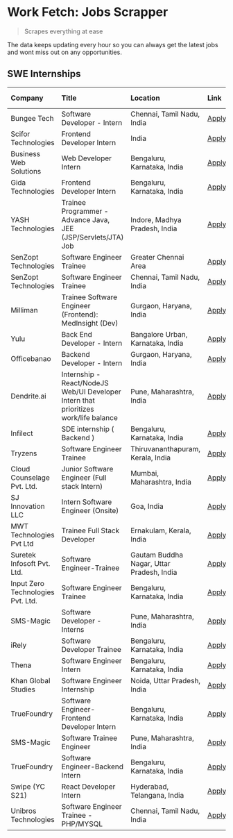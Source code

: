 # Work Fetch: Jobs Scrapper
> Scrapes everything at ease

The data keeps updating every hour so you can always get the latest jobs and wont miss out on any opportunities.

## SWE Internships
<!--START_SECTION:workfetch-->
| Company                           | Title                                                                                | Location                                  | Link                                                                                                                                                                                                                                                                                                 | Date Posted   |
|:----------------------------------|:-------------------------------------------------------------------------------------|:------------------------------------------|:-----------------------------------------------------------------------------------------------------------------------------------------------------------------------------------------------------------------------------------------------------------------------------------------------------|:--------------|
| Bungee Tech                       | Software Developer - Intern                                                          | Chennai, Tamil Nadu, India                | [Apply](https://in.linkedin.com/jobs/view/software-developer-intern-at-bungee-tech-3842220746?refId=SQil4o%2FmokApvtRjoQ%2BNsA%3D%3D&trackingId=5hy%2BXQ9rNIuYqebksT9Uzg%3D%3D&position=17&pageNum=1&trk=public_jobs_jserp-result_search-card)                                                       | 2024-02-28    |
| Scifor Technologies               | Frontend Developer Intern                                                            | India                                     | [Apply](https://in.linkedin.com/jobs/view/frontend-developer-intern-at-scifor-technologies-3839011953?refId=SQil4o%2FmokApvtRjoQ%2BNsA%3D%3D&trackingId=xptOZkNGFDzla4Bntczw6Q%3D%3D&position=12&pageNum=1&trk=public_jobs_jserp-result_search-card)                                                 | 2024-02-27    |
| Business Web Solutions            | Web Developer Intern                                                                 | Bengaluru, Karnataka, India               | [Apply](https://in.linkedin.com/jobs/view/web-developer-intern-at-business-web-solutions-3839906144?refId=MW9WUXnLxm%2F%2Ff7hqaOdgbQ%3D%3D&trackingId=7VLfUNA8p4yCzEYtKc1V4A%3D%3D&position=23&pageNum=0&trk=public_jobs_jserp-result_search-card)                                                   | 2024-02-26    |
| Gida Technologies                 | Frontend Developer Intern                                                            | Bengaluru, Karnataka, India               | [Apply](https://in.linkedin.com/jobs/view/frontend-developer-intern-at-gida-technologies-3836040945?refId=MW9WUXnLxm%2F%2Ff7hqaOdgbQ%3D%3D&trackingId=vHBq6UZmh3ZavNp5iRNtfQ%3D%3D&position=19&pageNum=0&trk=public_jobs_jserp-result_search-card)                                                   | 2024-02-21    |
| YASH Technologies                 | Trainee Programmer - Advance Java, JEE (JSP/Servlets/JTA) Job                        | Indore, Madhya Pradesh, India             | [Apply](https://in.linkedin.com/jobs/view/trainee-programmer-advance-java-jee-jsp-servlets-jta-job-at-yash-technologies-3811759183?refId=MW9WUXnLxm%2F%2Ff7hqaOdgbQ%3D%3D&trackingId=yhVMcKo4dakBEnvWWmvfTQ%3D%3D&position=14&pageNum=0&trk=public_jobs_jserp-result_search-card)                    | 2024-02-13    |
| SenZopt Technologies              | Software Engineer Trainee                                                            | Greater Chennai Area                      | [Apply](https://in.linkedin.com/jobs/view/software-engineer-trainee-at-senzopt-technologies-3827688781?refId=SQil4o%2FmokApvtRjoQ%2BNsA%3D%3D&trackingId=MInUfXgQ10d2sav24vAg1w%3D%3D&position=7&pageNum=1&trk=public_jobs_jserp-result_search-card)                                                 | 2024-02-12    |
| SenZopt Technologies              | Software Engineer Trainee                                                            | Chennai, Tamil Nadu, India                | [Apply](https://in.linkedin.com/jobs/view/software-engineer-trainee-at-senzopt-technologies-3827686880?refId=SQil4o%2FmokApvtRjoQ%2BNsA%3D%3D&trackingId=%2FSqLBV3Xh2oUPEMxOw1LbA%3D%3D&position=23&pageNum=1&trk=public_jobs_jserp-result_search-card)                                              | 2024-02-12    |
| Milliman                          | Trainee Software Engineer (Frontend): MedInsight (Dev)                               | Gurgaon, Haryana, India                   | [Apply](https://in.linkedin.com/jobs/view/trainee-software-engineer-frontend-medinsight-dev-at-milliman-3792874280?refId=MW9WUXnLxm%2F%2Ff7hqaOdgbQ%3D%3D&trackingId=0Url%2Fo31wsKrOTi%2BTyHOWA%3D%3D&position=4&pageNum=0&trk=public_jobs_jserp-result_search-card)                                 | 2024-02-09    |
| Yulu                              | Back End Developer - Intern                                                          | Bangalore Urban, Karnataka, India         | [Apply](https://in.linkedin.com/jobs/view/back-end-developer-intern-at-yulu-3821682220?refId=MW9WUXnLxm%2F%2Ff7hqaOdgbQ%3D%3D&trackingId=o0ZPnRo23TOd%2BiLW5YlDQw%3D%3D&position=8&pageNum=0&trk=public_jobs_jserp-result_search-card)                                                               | 2024-02-04    |
| Officebanao                       | Backend Developer - Intern                                                           | Gurgaon, Haryana, India                   | [Apply](https://in.linkedin.com/jobs/view/backend-developer-intern-at-officebanao-3814263731?refId=MW9WUXnLxm%2F%2Ff7hqaOdgbQ%3D%3D&trackingId=DJXsU78vaGGQnXkA8tf4AQ%3D%3D&position=20&pageNum=0&trk=public_jobs_jserp-result_search-card)                                                          | 2024-01-31    |
| Dendrite.ai                       | Internship - React/NodeJS Web/UI Developer Intern that prioritizes work/life balance | Pune, Maharashtra, India                  | [Apply](https://in.linkedin.com/jobs/view/internship-react-nodejs-web-ui-developer-intern-that-prioritizes-work-life-balance-at-dendrite-ai-3818948068?refId=SQil4o%2FmokApvtRjoQ%2BNsA%3D%3D&trackingId=gEkHbuGk5Wgx8gH2KF1YGg%3D%3D&position=4&pageNum=1&trk=public_jobs_jserp-result_search-card) | 2024-01-31    |
| Infilect                          | SDE internship ( Backend )                                                           | Bengaluru, Karnataka, India               | [Apply](https://in.linkedin.com/jobs/view/sde-internship-backend-at-infilect-3815120558?refId=MW9WUXnLxm%2F%2Ff7hqaOdgbQ%3D%3D&trackingId=PFysX%2FjV2eJJia25bWGEnQ%3D%3D&position=21&pageNum=0&trk=public_jobs_jserp-result_search-card)                                                             | 2024-01-25    |
| Tryzens                           | Software Engineer Trainee                                                            | Thiruvananthapuram, Kerala, India         | [Apply](https://in.linkedin.com/jobs/view/software-engineer-trainee-at-tryzens-3809363491?refId=SQil4o%2FmokApvtRjoQ%2BNsA%3D%3D&trackingId=w4z%2F%2FX0qSzw1LWsI2pfdCQ%3D%3D&position=10&pageNum=1&trk=public_jobs_jserp-result_search-card)                                                         | 2024-01-18    |
| Cloud Counselage Pvt. Ltd.        | Junior Software Engineer (Full stack Intern)                                         | Mumbai, Maharashtra, India                | [Apply](https://in.linkedin.com/jobs/view/junior-software-engineer-full-stack-intern-at-cloud-counselage-pvt-ltd-3803132814?refId=MW9WUXnLxm%2F%2Ff7hqaOdgbQ%3D%3D&trackingId=mb5FOeB%2Fm91UgSKcT6G7WQ%3D%3D&position=22&pageNum=0&trk=public_jobs_jserp-result_search-card)                         | 2024-01-11    |
| SJ Innovation LLC                 | Intern Software Engineer (Onsite)                                                    | Goa, India                                | [Apply](https://in.linkedin.com/jobs/view/intern-software-engineer-onsite-at-sj-innovation-llc-3799959011?refId=SQil4o%2FmokApvtRjoQ%2BNsA%3D%3D&trackingId=XH%2Fe0YzFCNbUUqGDgIYg7w%3D%3D&position=14&pageNum=1&trk=public_jobs_jserp-result_search-card)                                           | 2024-01-11    |
| MWT Technologies Pvt Ltd          | Trainee Full Stack Developer                                                         | Ernakulam, Kerala, India                  | [Apply](https://in.linkedin.com/jobs/view/trainee-full-stack-developer-at-mwt-technologies-pvt-ltd-3800921715?refId=MW9WUXnLxm%2F%2Ff7hqaOdgbQ%3D%3D&trackingId=sojdbD%2FttQAXPW80om4RzQ%3D%3D&position=5&pageNum=0&trk=public_jobs_jserp-result_search-card)                                        | 2024-01-09    |
| Suretek Infosoft Pvt. Ltd.        | Software Engineer-Trainee                                                            | Gautam Buddha Nagar, Uttar Pradesh, India | [Apply](https://in.linkedin.com/jobs/view/software-engineer-trainee-at-suretek-infosoft-pvt-ltd-3800934643?refId=MW9WUXnLxm%2F%2Ff7hqaOdgbQ%3D%3D&trackingId=ZfEmOX9tTtBS3OZ%2BZVWVcw%3D%3D&position=16&pageNum=0&trk=public_jobs_jserp-result_search-card)                                          | 2024-01-09    |
| Input Zero Technologies Pvt. Ltd. | Software Engineer Trainee                                                            | Bengaluru, Karnataka, India               | [Apply](https://in.linkedin.com/jobs/view/software-engineer-trainee-at-input-zero-technologies-pvt-ltd-3800927643?refId=SQil4o%2FmokApvtRjoQ%2BNsA%3D%3D&trackingId=qXQu3zd2YcZrXuRgqKZiaQ%3D%3D&position=5&pageNum=1&trk=public_jobs_jserp-result_search-card)                                      | 2024-01-09    |
| SMS-Magic                         | Software Developer -Interns                                                          | Pune, Maharashtra, India                  | [Apply](https://in.linkedin.com/jobs/view/software-developer-interns-at-sms-magic-3799485343?refId=SQil4o%2FmokApvtRjoQ%2BNsA%3D%3D&trackingId=YCf5fPoJPv2fQqcVGl%2B5nA%3D%3D&position=8&pageNum=1&trk=public_jobs_jserp-result_search-card)                                                         | 2024-01-05    |
| iRely                             | Software Developer Trainee                                                           | Bengaluru, Karnataka, India               | [Apply](https://in.linkedin.com/jobs/view/software-developer-trainee-at-irely-3801577534?refId=MW9WUXnLxm%2F%2Ff7hqaOdgbQ%3D%3D&trackingId=2bGQ2UkfHWWDYvg4IUFXpg%3D%3D&position=10&pageNum=0&trk=public_jobs_jserp-result_search-card)                                                              | 2023-12-22    |
| Thena                             | Software Engineer Intern                                                             | Bengaluru, Karnataka, India               | [Apply](https://in.linkedin.com/jobs/view/software-engineer-intern-at-thena-3778731751?refId=MW9WUXnLxm%2F%2Ff7hqaOdgbQ%3D%3D&trackingId=HvnN0UQZA6fGJxfEdAt4og%3D%3D&position=12&pageNum=0&trk=public_jobs_jserp-result_search-card)                                                                | 2023-12-05    |
| Khan Global Studies               | Software Engineer Internship                                                         | Noida, Uttar Pradesh, India               | [Apply](https://in.linkedin.com/jobs/view/software-engineer-internship-at-khan-global-studies-3766942197?refId=SQil4o%2FmokApvtRjoQ%2BNsA%3D%3D&trackingId=knEfJDUg69Jj17Us9z6Gww%3D%3D&position=24&pageNum=1&trk=public_jobs_jserp-result_search-card)                                              | 2023-11-27    |
| TrueFoundry                       | Software Engineer- Frontend Developer Intern                                         | Bengaluru, Karnataka, India               | [Apply](https://in.linkedin.com/jobs/view/software-engineer-frontend-developer-intern-at-truefoundry-3790095058?refId=MW9WUXnLxm%2F%2Ff7hqaOdgbQ%3D%3D&trackingId=Yb8FOkDVCTieQmpIwJf7Sw%3D%3D&position=11&pageNum=0&trk=public_jobs_jserp-result_search-card)                                       | 2023-11-24    |
| SMS-Magic                         | Software Trainee Engineer                                                            | Pune, Maharashtra, India                  | [Apply](https://in.linkedin.com/jobs/view/software-trainee-engineer-at-sms-magic-3761409781?refId=MW9WUXnLxm%2F%2Ff7hqaOdgbQ%3D%3D&trackingId=R4b%2Blucyy4a6bt1U4E80tA%3D%3D&position=25&pageNum=0&trk=public_jobs_jserp-result_search-card)                                                         | 2023-11-16    |
| TrueFoundry                       | Software Engineer-Backend Intern                                                     | Bengaluru, Karnataka, India               | [Apply](https://in.linkedin.com/jobs/view/software-engineer-backend-intern-at-truefoundry-3779508170?refId=SQil4o%2FmokApvtRjoQ%2BNsA%3D%3D&trackingId=XRStWRTCeZ%2FdPPgfULvIKA%3D%3D&position=3&pageNum=1&trk=public_jobs_jserp-result_search-card)                                                 | 2023-11-10    |
| Swipe (YC S21)                    | React Developer Intern                                                               | Hyderabad, Telangana, India               | [Apply](https://in.linkedin.com/jobs/view/react-developer-intern-at-swipe-yc-s21-3737600089?refId=MW9WUXnLxm%2F%2Ff7hqaOdgbQ%3D%3D&trackingId=yIclYxZYH8jxgtaeb0u%2FRg%3D%3D&position=13&pageNum=0&trk=public_jobs_jserp-result_search-card)                                                         | 2023-10-13    |
| Unibros Technologies              | Software Engineer Trainee - PHP/MYSQL                                                | Chennai, Tamil Nadu, India                | [Apply](https://in.linkedin.com/jobs/view/software-engineer-trainee-php-mysql-at-unibros-technologies-3656599241?refId=SQil4o%2FmokApvtRjoQ%2BNsA%3D%3D&trackingId=VkssODEGEqWp7ahWeQxpjw%3D%3D&position=9&pageNum=1&trk=public_jobs_jserp-result_search-card)                                       | 2023-06-12    |
<!--END_SECTION:workfetch-->

